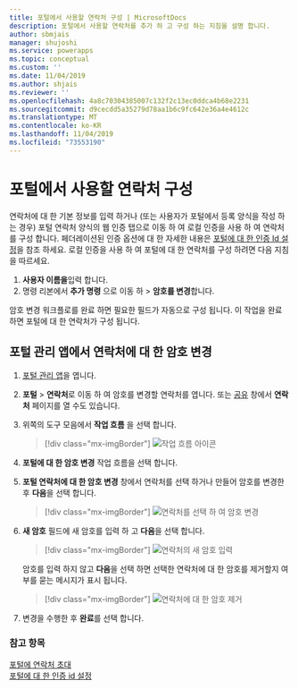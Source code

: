 ```yaml
---
title: 포털에서 사용할 연락처 구성 | MicrosoftDocs
description: 포털에서 사용할 연락처를 추가 하 고 구성 하는 지침을 설명 합니다.
author: sbmjais
manager: shujoshi
ms.service: powerapps
ms.topic: conceptual
ms.custom: ''
ms.date: 11/04/2019
ms.author: shjais
ms.reviewer: ''
ms.openlocfilehash: 4a8c70304385007c132f2c13ec0ddca4b68e2231
ms.sourcegitcommit: d9cecdd5a35279d78aa1b6c9fc642e36a4e4612c
ms.translationtype: MT
ms.contentlocale: ko-KR
ms.lasthandoff: 11/04/2019
ms.locfileid: "73553190"
---
```

# <a name="configure-a-contact-for-use-on-a-portal"></a>포털에서 사용할 연락처 구성

연락처에 대 한 기본 정보를 입력 하거나 (또는 사용자가 포털에서 등록 양식을 작성 하는 경우) 포털 연락처 양식의 웹 인증 탭으로 이동 하 여 로컬 인증을 사용 하 여 연락처를 구성 합니다. 페더레이션된 인증 옵션에 대 한 자세한 내용은 [포털에 대 한 인증 Id 설정](set-authentication-identity.md)을 참조 하세요. 로컬 인증을 사용 하 여 포털에 대 한 연락처를 구성 하려면 다음 지침을 따르세요.  

1.  **사용자 이름을**입력 합니다.
2.  명령 리본에서 **추가 명령** 으로 이동 하 &gt; **암호를 변경**합니다.

암호 변경 워크플로를 완료 하면 필요한 필드가 자동으로 구성 됩니다. 이 작업을 완료 하면 포털에 대 한 연락처가 구성 됩니다.

## <a name="change-password-for-a-contact-from-portal-management-app"></a>포털 관리 앱에서 연락처에 대 한 암호 변경

1.  [포털 관리 앱](configure-portal.md)을 엽니다.

2.  **포털** > **연락처**로 이동 하 여 암호를 변경할 연락처를 엽니다.
    또는 [공유](../manage-existing-portals.md#share) 창에서 **연락처** 페이지를 열 수도 있습니다. 

3.  위쪽의 도구 모음에서 **작업 흐름** 을 선택 합니다.

    > [!div class="mx-imgBorder"]
    > ![작업 흐름 아이콘](../media/task-flow.png "작업 흐름 아이콘")

4.  **포털에 대 한 암호 변경** 작업 흐름을 선택 합니다.

5.  **포털 연락처에 대 한 암호 변경** 창에서 연락처를 선택 하거나 만들어 암호를 변경한 후 **다음**을 선택 합니다.

    > [!div class="mx-imgBorder"]
    > ![연락처를 선택 하 여 암호 변경](../media/change-password-select-contact.png "연락처를 선택 하 여 암호 변경")

6.  **새 암호** 필드에 새 암호를 입력 하 고 **다음**을 선택 합니다.

    > [!div class="mx-imgBorder"]
    > ![연락처의 새 암호 입력](../media/change-password-new-password.png "연락처의 새 암호 입력")

    암호를 입력 하지 않고 **다음**을 선택 하면 선택한 연락처에 대 한 암호를 제거할지 여부를 묻는 메시지가 표시 됩니다.

    > [!div class="mx-imgBorder"]
    > ![연락처에 대 한 암호 제거](../media/change-password-remove-password.png "연락처에 대 한 암호 제거")

7.  변경을 수행한 후 **완료**를 선택 합니다.


### <a name="see-also"></a>참고 항목
[포털에 연락처 초대](invite-contacts.md)  
[포털에 대 한 인증 id 설정](set-authentication-identity.md)  